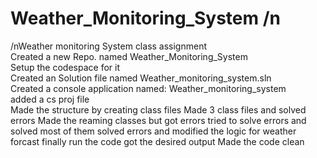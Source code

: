 # Weather_Monitoring_System /n  
/nWeather monitoring System class assignment  
Created a new Repo. named Weather_Monitoring_System  
Setup the codespace for it  
Created an Solution file named Weather_monitoring_system.sln  
Created a console application named: Weather_monitoring_system  
added a cs proj file  
Made the structure by creating class files
Made 3 class files and solved errors
Made the reaming classes but got errors
tried to solve errors and solved most of them
solved errors and modified the logic for weather forcast
finally run the code got the desired output
Made the code clean